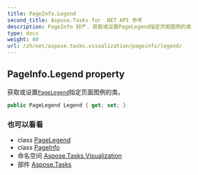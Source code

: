 ```yaml
---
title: PageInfo.Legend
second_title: Aspose.Tasks for .NET API 参考
description: PageInfo 财产. 获取或设置PageLegend指定页面图例的类
type: docs
weight: 40
url: /zh/net/aspose.tasks.visualization/pageinfo/legend/
---
```

## PageInfo.Legend property

获取或设置[`PageLegend`](../../pagelegend/)指定页面图例的类。

```csharp
public PageLegend Legend { get; set; }
```

### 也可以看看

* class [PageLegend](../../pagelegend/)
* class [PageInfo](../)
* 命名空间 [Aspose.Tasks.Visualization](../../pageinfo/)
* 部件 [Aspose.Tasks](../../../)


